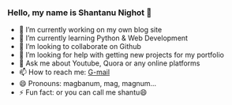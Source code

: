 ### Hello, my name is Shantanu Nighot 👋

- 🔭 I’m currently working on my own blog site
- 🌱 I’m currently learning Python & Web Development
- 👯 I’m looking to collaborate on Github
- 🤔 I’m looking for help with getting new projects for my portfolio
- 💬 Ask me about Youtube, Quora or any online platforms
- 📫 How to reach me: [G-mail](nighotshantanu@gmail.com)
- 😄 Pronouns: magbanum, mag, magnum...
- ⚡ Fun fact: or you can call me shantu😄

